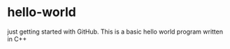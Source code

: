 # hello-world
just getting started with GitHub. 
This is a basic hello world program written in C++
